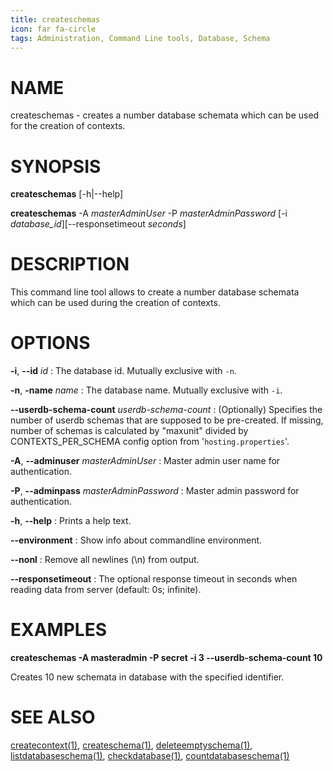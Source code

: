 ```yaml
---
title: createschemas
icon: far fa-circle
tags: Administration, Command Line tools, Database, Schema
---
```


# NAME

createschemas - creates a number database schemata which can be used for the creation of contexts.


# SYNOPSIS

**createschemas** [-h|--help]

**createschemas** -A *masterAdminUser* -P *masterAdminPassword* [-i *database_id*][--responsetimeout *seconds*]

# DESCRIPTION

This command line tool allows to create a number database schemata which can be used during the creation of contexts.

# OPTIONS

**-i**, **--id** *id*
: The database id. Mutually exclusive with `-n`.

**-n**, **-name** *name*
: The database name. Mutually exclusive with `-i`.

**--userdb-schema-count** *userdb-schema-count*
: (Optionally) Specifies the number of userdb schemas that are supposed to be pre-created. If missing, number of schemas is calculated by "maxunit" divided by CONTEXTS_PER_SCHEMA config option from '`hosting.properties`'.

**-A**, **--adminuser** *masterAdminUser*
: Master admin user name for authentication.

**-P**, **--adminpass** *masterAdminPassword*
: Master admin password for authentication.

**-h**, **--help**
: Prints a help text.

**--environment**
: Show info about commandline environment.

**--nonl**
: Remove all newlines (\\n) from output.

**--responsetimeout**
: The optional response timeout in seconds when reading data from server (default: 0s; infinite).

# EXAMPLES

**createschemas -A masteradmin -P secret -i 3 --userdb-schema-count 10**

Creates 10 new schemata in database with the specified identifier.

# SEE ALSO

[createcontext(1)](createcontext), [createschema(1)](createschema), [deleteemptyschema(1)](deleteemptyschema), [listdatabaseschema(1)](listdatabaseschema), [checkdatabase(1)](checkdatabase), [countdatabaseschema(1)](countdatabaseschema)
